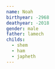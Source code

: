```yaml
---
name: Noah
birthyear: -2968
deathyear: -2018
gender: male
father: lamech
childs:
  - shem
  - ham
  - japheth
---
```

